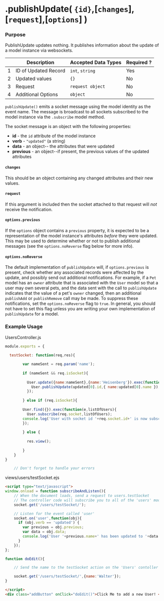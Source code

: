 # .publishUpdate( `{id}`,[`changes`],[`request`],[`options`] )
### Purpose
PublishUpdate updates nothing.  It publishes information about the update of a model instance via websockets.

|   |     Description     | Accepted Data Types | Required ? |
|---|---------------------|---------------------|------------|
| 1 | ID of Updated Record|   `int`, `string`    |   Yes      |
| 2 | Updated values        |   `{}`              |   No      |
| 3 | Request      |   `request object` |   No       |
| 4 | Additional Options | `object` | No |

`publishUpdate()` emits a socket message using the model identity as the event name.  The message is broadcast to all sockets subscribed to the model instance via the `.subscribe` model method.

The socket message is an object with the following properties:

+ **id** - the `id` attribute of the model instance
+ **verb**  - `"updated"` (a string)
+ **data** - an object-- the attributes that were updated
+ **previous** - an object--if present, the previous values of the updated attributes

#### `changes`
This should be an object containing any changed attributes and their new values.  

#### `request`
If this argument is included then the socket attached to that request will *not* receive the notification.

#### `options.previous`
If the `options` object contains a `previous` property, it is expected to be a representation of the model instance's attributes *before* they were updated.  This may be used to determine whether or not to publish additional messages (see the `options.noReverse` flag below for more info).

#### `options.noReverse`

The default implementation of `publishUpdate` will, if `options.previous` is present, check whether any associated records were affected by the update, and possibly send out additional notifications.  For example, if a `Pet` model has an `owner` attribute that is associated with the `User` model so that a user may own several pets, and the data sent with the call to `publishUpdate` indicates that the value of a pet's `owner` changed, then an additional `publishAdd` or `publishRemove` call may be made.  To suppress these notifications, set the `options.noReverse` flag to `true`.  In general, you should not have to set this flag unless you are writing your own implementation of `publishUpdate` for a model.


### Example Usage

UsersController.js
```javascript
module.exports = {
    
  testSocket: function(req,res){

        var nameSent = req.param('name');
    
        if (nameSent && req.isSocket){
    
          User.update({name:nameSent},{name:'Heisenberg'}).exec(function update(err,updated){
            User.publishUpdate(updated[0].id,{ name:updated[0].name });
          });
    
        } else if (req.isSocket){
    
        User.find({}).exec(function(e,listOfUsers){
          User.subscribe(req.socket,listOfUsers);
        console.log('User with socket id '+req.socket.id+' is now subscribed to all of the model instances in \'users\'.');
        });
        
        } else {
    
          res.view();
        
        }
    }
}

    // Don't forget to handle your errors
```

views/users/testSocket.ejs
```html
<script type="text/javascript">
window.onload = function subscribeAndListen(){
    // When the document loads, send a request to users.testSocket
    // The controller code will subscribe you to all of the 'users' model instances (records)
    socket.get('/users/testSocket/');

    // Listen for the event called 'user'
    socket.on('user',function(obj){
      if (obj.verb == 'updated') {
        var previous = obj.previous;
        var data = obj.data;
        console.log('User '+previous.name+' has been updated to '+data.name);
      }
    });
};

function doEdit(){

    // Send the name to the testSocket action on the 'Users' contoller

    socket.get('/users/testSocket/',{name:'Walter'});
}

</script>
<div class="addButton" onClick="doEdit()">Click Me to add a new User! </div>

```

<docmeta name="uniqueID" value="publishUpdate712330">
<docmeta name="displayName" value=".publishUpdate( `{id}`,[`changes`],[`request`],[`options`] )">

